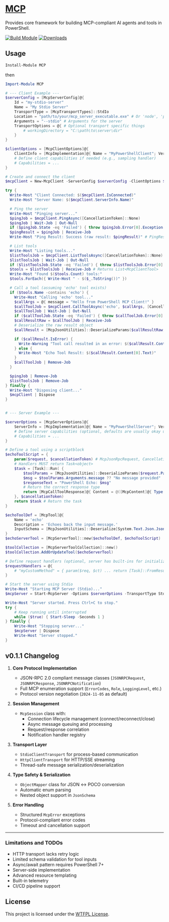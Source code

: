 ﻿
# [MCP](https://www.powershellgallery.com/packages/MCP)

Provides core framework for building MCP-compliant AI agents and tools in PowerShell.

[![Build Module](https://github.com/chadnpc/MCP/actions/workflows/build.yaml/badge.svg)](https://github.com/chadnpc/MCP/actions/workflows/build.yaml)
[![Downloads](https://img.shields.io/powershellgallery/dt/MCP.svg?style=flat&logo=powershell&color=blue)](https://www.powershellgallery.com/packages/MCP)

## Usage

```PowerShell
Install-Module MCP
```

then

```PowerShell
Import-Module MCP

# --- Client Example ---
$serverConfig = [McpServerConfig]@{
    Id = "my-stdio-server"
    Name = "My Stdio Server"
    TransportType = [McpTransportTypes]::StdIo
    Location = "path/to/your/mcp_server_executable.exe" # Or 'node', 'python', etc.
    Arguments = "--stdio" # Arguments for the server
    TransportOptions = @{ # Optional transport specific things
        # workingDirectory = "C:\path\to\server\dir"
    }
}

$clientOptions = [McpClientOptions]@{
    ClientInfo = [McpImplementation]@{ Name = "MyPowerShellClient"; Version = "0.1" }
    # Define client capabilities if needed (e.g., sampling handler)
    # Capabilities = ...
}

# Create and connect the client
$mcpClient = New-McpClient -ServerConfig $serverConfig -ClientOptions $clientOptions

try {
  Write-Host "Client Connected: $($mcpClient.IsConnected)"
  Write-Host "Server Name: $($mcpClient.ServerInfo.Name)"

  # Ping the server
  Write-Host "Pinging server..."
  $pingJob = $mcpClient.PingAsync([CancellationToken]::None)
  $pingJob | Wait-Job | Out-Null
  if ($pingJob.State -eq 'Failed') { throw $pingJob.Error[0].Exception }
  $pingResult = $pingJob | Receive-Job
  Write-Host "Ping Result: Success (raw result: $pingResult)" # PingResult is empty obj

  # List tools
  Write-Host "Listing tools..."
  $listToolsJob = $mcpClient.ListToolsAsync([CancellationToken]::None)
  $listToolsJob | Wait-Job | Out-Null
  if ($listToolsJob.State -eq 'Failed') { throw $listToolsJob.Error[0].Exception }
  $tools = $listToolsJob | Receive-Job # Returns List<McpClientTool>
  Write-Host "Found $($tools.Count) tools:"
  $tools.ForEach({ Write-Host " - $($_.ToString())" })

  # Call a tool (assuming 'echo' tool exists)
  if ($tools.Name -contains 'echo') {
    Write-Host "Calling 'echo' tool..."
    $callArgs = @{ message = "Hello from PowerShell MCP Client!" }
    $callToolJob = $mcpClient.CallToolAsync('echo', $callArgs, [CancellationToken]::None)
    $callToolJob | Wait-Job | Out-Null
    if ($callToolJob.State -eq 'Failed') { throw $callToolJob.Error[0].Exception }
    $callResultRaw = $callToolJob | Receive-Job
    # Deserialize the raw result object
    $callResult = [McpJsonUtilities]::DeserializeParams($callResultRaw, [McpCallToolResponse])

    if ($callResult.IsError) {
      Write-Warning "Tool call resulted in an error: $($callResult.Content[0].Text)"
    } else {
      Write-Host "Echo Tool Result: $($callResult.Content[0].Text)"
    }
    $callToolJob | Remove-Job
  }

  $pingJob | Remove-Job
  $listToolsJob | Remove-Job
} finally {
  Write-Host "Disposing client..."
  $mcpClient | Dispose
}


# --- Server Example ---

$serverOptions = [McpServerOptions]@{
    ServerInfo = [McpImplementation]@{ Name = "MyPowerShellServer"; Version = "0.1" }
    # Define server capabilities (optional, defaults are usually okay unless disabling something)
    # Capabilities = ...
}

# Define a tool using a scriptblock
$echoToolScript = {
    param($request, $cancellationToken) # McpJsonRpcRequest, CancellationToken
    # Handlers MUST return Task<object>
    $task = [Task]::Run( {
        $toolParams = [McpJsonUtilities]::DeserializeParams($request.Params, [McpCallToolRequestParams])
        $msg = $toolParams.Arguments.message ?? "No message provided"
        $responseText = "PowerShell Echo: $msg"
        # Return the correct response type
        return [McpCallToolResponse]@{ Content = @([McpContent]@{ Type = 'text'; Text = $responseText }); IsError = $false }
    }, $cancellationToken)
    return $task # Return the task
}

$echoToolDef = [McpTool]@{
    Name = 'echo'
    Description = 'Echoes back the input message.'
    InputSchema = [McpJsonUtilities]::Deserialize[System.Text.Json.JsonElement]('{"type":"object", "properties": {"message": {"type":"string"}}, "required":["message"]}')
}
$echoServerTool = [McpServerTool]::new($echoToolDef, $echoToolScript)

$toolCollection = [McpServerToolCollection]::new()
$toolCollection.AddOrUpdateTool($echoServerTool)

# Define request handlers (optional, server has built-ins for initialize, ping, tools/list, tools/call)
$requestHandlers = @{
    # "myCustomMethod" = { param($req, $ct) ... return [Task]::FromResult(...) }
}

# Start the server using Stdio
Write-Host "Starting MCP Server (Stdio)..."
$mcpServer = Start-McpServer -Options $serverOptions -TransportType StdIo -ToolCollection $toolCollection -RequestHandlers $requestHandlers -PassThru

Write-Host "Server started. Press Ctrl+C to stop."
try {
    # Keep running until interrupted
    while ($true) { Start-Sleep -Seconds 1 }
} finally {
    Write-Host "Stopping server..."
    $mcpServer | Dispose
    Write-Host "Server stopped."
}

```

## v0.1.1 Changelog

1. **Core Protocol Implementation**
   - JSON-RPC 2.0 compliant message classes (`JSONRPCRequest`, `JSONRPCResponse`, `JSONRPCNotification`)
   - Full MCP enumeration support (`ErrorCodes`, `Role`, `LoggingLevel`, etc.)
   - Protocol version negotiation (`2024-11-05` as default)

2. **Session Management**
   - `McpSession` class with:
     - Connection lifecycle management (connect/reconnect/close)
     - Async message queuing and processing
     - Request/response correlation
     - Notification handler registry

3. **Transport Layer**
   - `StdioClientTransport` for process-based communication
   - `HttpClientTransport` for HTTP/SSE streaming
   - Thread-safe message serialization/deserialization

4. **Type Safety & Serialization**
   - `ObjectMapper` class for JSON ↔ POCO conversion
   - Automatic enum parsing
   - Nested object support in `JsonSchema`

5. **Error Handling**
   - Structured `McpError` exceptions
   - Protocol-compliant error codes
   - Timeout and cancellation support

---

### **Limitations and TODOs**
- HTTP transport lacks retry logic
- Limited schema validation for tool inputs
- Async/await pattern requires PowerShell 7+
- Server-side implementation
- Advanced resource templating
- Built-in telemetry
- CI/CD pipeline support

## License

This project is licensed under the [WTFPL License](LICENSE).

